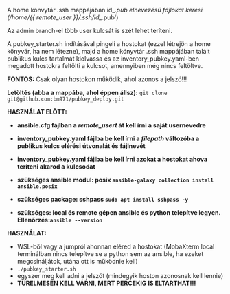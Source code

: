 A home könvytár .ssh mappájában id_*.pub elnevezésű fájlokat keresi (/home/{{ remote_user }}/.ssh/id_*.pub')

Az admin branch-el több user kulcsát is szét lehet teríteni.

A pubkey_starter.sh indításával pingeli a hostokat (ezzel létrejön a home könyvár, ha nem létezne), majd a home könyvtár .ssh mappájában talált publikus kulcs tartalmát kiolvassa és az inventory_pubkey.yaml-ben megadott hostokra feltölti a kulcsot, amennyiben még nincs feltöltve.

**FONTOS:**
Csak olyan hostokon működik, ahol azonos a jelszó!!!

**Letöltés (abba a mappába, ahol éppen állsz):**
```git clone git@github.com:bm971/pubkey_deploy.git```

**HASZNÁLAT ELŐTT:**

- **ansible.cfg fájlban a *remote_usert* át kell írni a saját usernevedre**

- **inventory_pubkey.yaml fájlba be kell írni a *filepath* változóba a publikus kulcs elérési útvonalát és fájlnevét**

- **inventory_pubkey.yaml fájlba be kell írni azokat a hostokat ahova teríteni akarod a kulcsodat**

- **szükséges ansible modul: posix ```ansible-galaxy collection install ansible.posix```**

- **szükséges package: sshpass ```sudo apt install sshpass -y```**

- **szükséges: local és remote gépen ansible és python telepítve legyen. Ellenőrzés:```ansible --version```**

**HASZNÁLAT:**
- WSL-ből vagy a jumpról ahonnan eléred a hostokat (MobaXterm local terminálban nincs telepítve se a python sem az ansible, ha ezeket megcsináljátok, utána ott is működnie kell)
- ```./pubkey_starter.sh```
- egyszer meg kell adni a jelszót (mindegyik hoston azonosnak kell lennie)
- **TÜRELMESEN KELL VÁRNI, MERT PERCEKIG IS ELTARTHAT!!!**